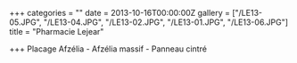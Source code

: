 +++
categories = ""
date = 2013-10-16T00:00:00Z
gallery = ["/LE13-05.JPG", "/LE13-04.JPG", "/LE13-02.JPG", "/LE13-01.JPG", "/LE13-06.JPG"]
title = "Pharmacie Lejear"

+++
Placage Afzélia - Afzélia massif - Panneau cintré